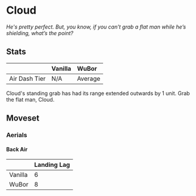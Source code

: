 # Cloud
*He's pretty perfect. But, you know, if you can’t grab a flat man while he’s shielding, what’s the point?*

## Stats

<datatable>

|               | Vanilla | WuBor   |
|:------------- |:------- |:------- |
| Air Dash Tier | N/A     | Average |

</datatable>

<buff>Cloud's standing grab has had its range extended outwards by 1 unit. Grab the flat man, Cloud.</buff>

## Moveset

### Aerials

#### Back Air

<datatable>

|         | Landing Lag    |
|:------- |:-------------- |
| Vanilla | 6              |
| WuBor   | <nerf>8</nerf> |

</datatable>